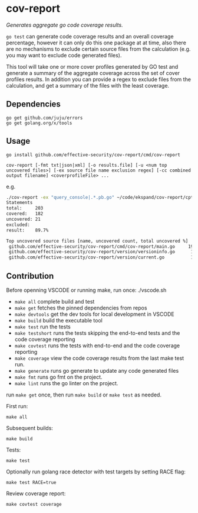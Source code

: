 # cov-report

_Generates aggregate go code coverage results._

`go test` can generate code coverage results and an overall coverage percentage, however it can
only do this one package at at time, also there are no mechanisms to exclude certain source
files from the calculation (e.g. you may want to exclude code generated files).

This tool will take one or more cover profiles generated by GO test and generate a summary
of the aggregate coverage across the set of cover profiles results. In addition you can
provide a regex to exclude files from the calculation, and get a summary of the files with
the least coverage.

## Dependencies

    go get github.com/juju/errors
    go get golang.org/x/tools

## Usage

    go install github.com/effective-security/cov-report/cmd/cov-report

`cov-report [-fmt txt|json|xml] [-o results.file] [-u <num top uncovered files>] [-ex source file name exclusion regex] [-cc combined output filename] <coverprofileFile> ...`

e.g.

```.sh
./cov-report -ex "query_console|.*.pb.go" ~/code/ekspand/cov-report/cpt.out ~/code/ekspand/cov-report/cp.out
Statements
total:     203
covered:   182
uncovered: 21
excluded:
result:    89.7%

Top uncovered source files [name, uncovered count, total uncovered %]
 github.com/effective-security/cov-report/cmd/cov-report/main.go     19    9.4%
 github.com/effective-security/cov-report/version/versioninfo.go      1    0.5%
 github.com/effective-security/cov-report/version/current.go          1    0.5%

```

## Contribution

Before openning VSCODE or running make, run once:
./vscode.sh

- `make all` complete build and test
- `make get` fetches the pinned dependencies from repos
- `make devtools` get the dev tools for local development in VSCODE
- `make build` build the executable tool
- `make test` run the tests
- `make testshort` runs the tests skipping the end-to-end tests and the code coverage reporting
- `make covtest` runs the tests with end-to-end and the code coverage reporting
- `make coverage` view the code coverage results from the last make test run.
- `make generate` runs go generate to update any code generated files
- `make fmt` runs go fmt on the project.
- `make lint` runs the go linter on the project.

run `make get` once, then run `make build` or `make test` as needed.

First run:

    make all

Subsequent builds:

    make build

Tests:

    make test

Optionally run golang race detector with test targets by setting RACE flag:

    make test RACE=true

Review coverage report:

    make covtest coverage
